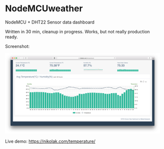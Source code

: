 # NodeMCUweather
NodeMCU + DHT22 Sensor data dashboard

Written in 30 min, cleanup in progress. Works, but not really production ready.

Screenshot:

![safari_screenshot](screenshot_2016-07-25.png?raw=true)

Live demo: https://nikolak.com/temperature/
